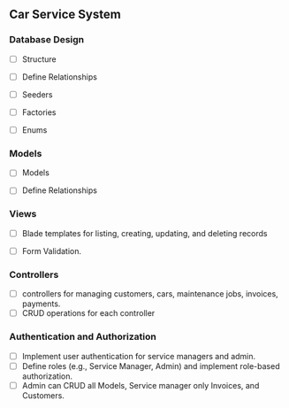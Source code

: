 ## Car Service System

### Database Design

- [ ] Structure
- [ ] Define Relationships
- [ ] Seeders
- [ ] Factories
- [ ] Enums


### Models

- [ ] Models
- [ ] Define Relationships


### Views

- [ ] Blade templates for listing, creating, updating, and deleting records
- [ ] Form Validation.


### Controllers

- [ ] controllers for managing customers, cars, maintenance jobs, invoices, payments.
- [ ] CRUD operations for each controller

### Authentication and Authorization

- [ ] Implement user authentication for service managers and admin.
- [ ] Define roles (e.g., Service Manager, Admin) and implement role-based authorization.
- [ ] Admin can CRUD all Models, Service manager only Invoices, and Customers.
